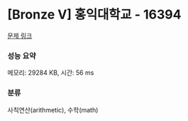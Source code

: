 # [Bronze V] 홍익대학교 - 16394 

[문제 링크](https://www.acmicpc.net/problem/16394) 

### 성능 요약

메모리: 29284 KB, 시간: 56 ms

### 분류

사칙연산(arithmetic), 수학(math)

